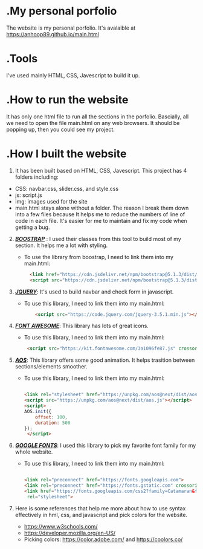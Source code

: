 # .My personal porfolio
The website is my personal porfolio. It's avalaible at https://anhoop89.github.io/main.html
# .Tools
I've used mainly HTML, CSS, Javescript to build it up. 
# .How to run the website
It has only one html file to run all the sections in the porfolio. Bascially, all we need to open the file main.html on any web browsers. It should be popping up, then you could see my project. 
# .How I built the website
1. It has been built based on HTML, CSS, Javescript. This project has 4 folders including:
- CSS: navbar.css, slider.css, and style.css
- js: script.js
- img: images used for the site
- main.html stays alone without a folder. 
The reason I break them down into a few files because It helps me to reduce the numbers of line of code in each file. It's easier for me to maintain and fix my code when getting a bug. 
2. [***BOOSTRAP***](https://getbootstrap.com/) : I used their classes from this tool to build most of my section. It helps me a lot with styling. 

    - To use the library from boostrap, I need to link them into my main.html:

        ```html
          <link href="https://cdn.jsdelivr.net/npm/bootstrap@5.1.3/dist/css/bootstrap.min.css" rel="stylesheet">
          <script src="https://cdn.jsdelivr.net/npm/bootstrap@5.1.3/dist/js/bootstrap.bundle.min.js"></script>

3. [***JQUERY***](https://jquery.com/): It's used to build navbar and check form in javascript. 
    - To use this library, I need to link them into my main.html:
        ```html
            <script src="https://code.jquery.com/jquery-3.5.1.min.js"></script>

4. [***FONT AWESOME***](https://fontawesome.com/): This library has lots of great icons.
    - To use this library, I need to link them into my main.html:
        ```html
         <script src="https://kit.fontawesome.com/3a1096fe87.js" crossorigin="anonymous"></script>

5.  [***AOS***](https://michalsnik.github.io/aos/): This library offers some good animation. It helps trasition between sections/elements smoother.

      - To use this library, I need to link them into my main.html:

        ```html

        <link rel="stylesheet" href="https://unpkg.com/aos@next/dist/aos.css" />
        <script src="https://unpkg.com/aos@next/dist/aos.js"></script>
        <script>
        AOS.init({
            offset: 100,
            duration: 500
        });
         </script>
        ```
 6. [***GOOGLE FONTS***](https://fonts.google.com/): I used this library to pick my favorite font family for my whole website. 
      - To use this library, I need to link them into my main.html:
         
         ```html

         <link rel="preconnect" href="https://fonts.googleapis.com">
         <link rel="preconnect" href="https://fonts.gstatic.com" crossorigin>
         <link href="https://fonts.googleapis.com/css2?family=Catamaran&family=Nanum+Gothic+Coding&display=swap"
          rel="stylesheet">
         
     
7. Here is some references that help me more about how to use syntax effectively in hml, css, and javascript and pick colors for the website. 
    - https://www.w3schools.com/
    - https://developer.mozilla.org/en-US/
    - Picking colors: https://color.adobe.com/ and https://coolors.co/

